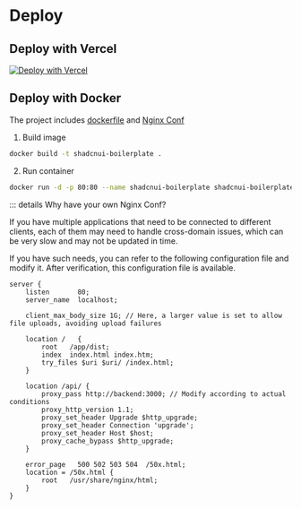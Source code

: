 # Deploy

## Deploy with Vercel


[![Deploy with Vercel](https://vercel.com/button)](https://vercel.com/new/clone?repository-url=https%3A%2F%2Fgithub.com%2FTinsFox%2Fshadcnui-boilerplate&env=VITE_APP_NAME,VITE_API_URL,VITE_ENABLE_DEVTOOLS,VITE_EDITOR,VITE_ENABLE_MOCK)

## Deploy with Docker

The project includes [dockerfile](https://github.com/TinsFox/shadcnui-boilerplate/blob/main/Dockerfile) and [Nginx Conf](https://github.com/TinsFox/shadcnui-boilerplate/blob/main/docker/nginx.conf)

1. Build image

```bash
docker build -t shadcnui-boilerplate .
```

2. Run container

```bash
docker run -d -p 80:80 --name shadcnui-boilerplate shadcnui-boilerplate
```

::: details Why have your own Nginx Conf?

If you have multiple applications that need to be connected to different clients, each of them may need to handle cross-domain issues, which can be very slow and may not be updated in time.

If you have such needs, you can refer to the following configuration file and modify it. After verification, this configuration file is available.

```nginx{12-20}
server {
    listen       80;
    server_name  localhost;

    client_max_body_size 1G; // Here, a larger value is set to allow file uploads, avoiding upload failures

    location /   {
        root   /app/dist;
        index  index.html index.htm;
        try_files $uri $uri/ /index.html;
    }

    location /api/ {
        proxy_pass http://backend:3000; // Modify according to actual conditions
        proxy_http_version 1.1;
        proxy_set_header Upgrade $http_upgrade;
        proxy_set_header Connection 'upgrade';
        proxy_set_header Host $host;
        proxy_cache_bypass $http_upgrade;
    }

    error_page   500 502 503 504  /50x.html;
    location = /50x.html {
        root   /usr/share/nginx/html;
    }
}
```


